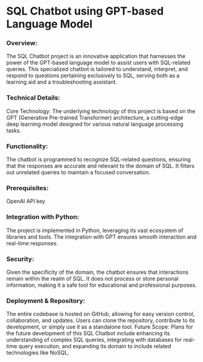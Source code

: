 <h1>SQL Chatbot using GPT-based Language Model</h1>

<h3>Overview:</h3>
The SQL Chatbot project is an innovative application that harnesses the power of the GPT-based language model to assist users with SQL-related queries. This specialized chatbot is tailored to understand, interpret, and respond to questions pertaining exclusively to SQL, serving both as a learning aid and a troubleshooting assistant.

<h3>Technical Details:</h3>
Core Technology: The underlying technology of this project is based on the GPT (Generative Pre-trained Transformer) architecture, a cutting-edge deep learning model designed for various natural language processing tasks.

<h3>Functionality:</h3> The chatbot is programmed to recognize SQL-related questions, ensuring that the responses are accurate and relevant to the domain of SQL. It filters out unrelated queries to maintain a focused conversation.

<h3>Prerequisites:</h3> OpenAI API key

<h3>Integration with Python:</h3> The project is implemented in Python, leveraging its vast ecosystem of libraries and tools. The integration with GPT ensures smooth interaction and real-time responses.

<h3>Security:</h3> Given the specificity of the domain, the chatbot ensures that interactions remain within the realm of SQL. It does not process or store personal information, making it a safe tool for educational and professional purposes.

<h3>Deployment & Repository:</h3> The entire codebase is hosted on GitHub, allowing for easy version control, collaboration, and updates. Users can clone the repository, contribute to its development, or simply use it as a standalone tool.

</h4>Future Scope:</h4>
Plans for the future development of this SQL Chatbot include enhancing its understanding of complex SQL queries, integrating with databases for real-time query execution, and expanding its domain to include related technologies like NoSQL.
